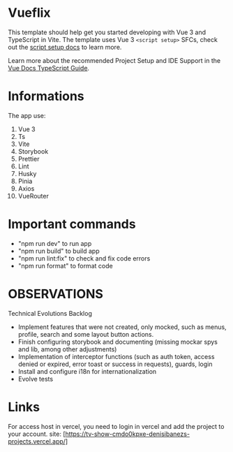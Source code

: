 # Vueflix

This template should help get you started developing with Vue 3 and TypeScript in Vite. The template uses Vue 3 `<script setup>` SFCs, check out the [script setup docs](https://v3.vuejs.org/api/sfc-script-setup.html#sfc-script-setup) to learn more.

Learn more about the recommended Project Setup and IDE Support in the [Vue Docs TypeScript Guide](https://vuejs.org/guide/typescript/overview.html#project-setup).

# Informations

The app use:

1. Vue 3
2. Ts
3. Vite
4. Storybook
5. Prettier
6. Lint
7. Husky
8. Pinia
9. Axios
10. VueRouter

# Important commands

* "npm run dev" to run app
* "npm run build" to build app
* "npm run lint:fix" to check and fix code errors
* "npm run format" to format code

# OBSERVATIONS
Technical Evolutions Backlog
- Implement features that were not created, only mocked, such as menus, profile, search and some layout button actions.
- Finish configuring storybook and documenting (missing mockar spys and lib, among other adjustments)
- Implementation of interceptor functions (such as auth token, access denied or expired, error toast or success in requests), guards, login
- Install and configure i18n for internationalization
- Evolve tests

# Links 

For access host in vercel, you need to login in vercel and add the project to your account.
site: [https://tv-show-cmdo0kpxe-denisibanezs-projects.vercel.app/]

